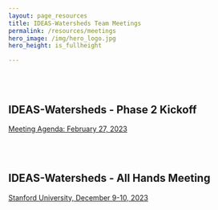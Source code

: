 ```yaml
---
layout: page_resources
title: IDEAS-Watersheds Team Meetings
permalink: /resources/meetings
hero_image: /img/hero_logo.jpg
hero_height: is_fullheight

---
```

<br><br>

## IDEAS-Watersheds - Phase 2 Kickoff

[Meeting Agenda: February 27, 2023](meetings/IDEAS-Watersheds_Phase2_Kickoff_2023-02-27/Agenda_Phase2_Kickoff_2023-02-27.md)

<br><br>

## IDEAS-Watersheds - All Hands Meeting

[Stanford University, December 9-10, 2023](meetings/IDEAS-Watersheds_All-Hands_2023-12-09/Agenda_All-Hands_2023-12-09.md)

<br><br>
